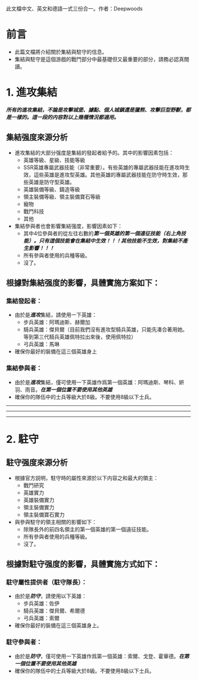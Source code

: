 此文檔中文、英文和德語一式三份合一。作者：Deepwoods

# 前言
- 此篇文檔將介紹關於集結與駐守的信息。
- 集結與駐守是這個游戲的戰鬥部分中最基礎但又最重要的部分，請務必認真閲讀。

# 1. 進攻集結
  ***所有的進攻集結，不論是攻擊城堡、據點、個人城鎮還是獵熊、攻擊巨型野獸，都是一樣的。這一段的内容對以上幾種情況都適用。***
## 集結强度來源分析
- 進攻集結的大部分强度是集結的發起者給予的。其中的影響因素包括：
  - 英雄等級、星級、技能等級
  - SSR英雄專屬武器技能（非常重要）。有些英雄的專屬武器技能在進攻時生效，這些英雄是進攻型英雄。其他英雄的專屬武器技能在防守時生效，那些英雄是防守型英雄。
  - 英雄裝備等級、鑄造等級
  - 領主裝備等級、領主裝備寶石等級
  - 寵物
  - 戰鬥科技
  - 其他
- 集結參與者也會影響集結强度，影響因素如下：
  - 其中4位參與者的從左往右數的***第一個英雄的第一個遠征技能（右上角技能）。只有這個技能會在集結中生效！！！其他技能不生效，對集結不產生影響！！！***
  - 所有參與者使用的兵種等級。
  - 沒了。
    
## 根據對集結强度的影響，具體實施方案如下：
### 集結發起者：
- 由於是***進攻***集結，請使用一下英雄：
  - 步兵英雄：阿瑪迪斯、赫爾加
  - 騎兵英雄：傑貝爾（目前我們沒有進攻型騎兵英雄，只能先凑合著用她。等到第三代騎兵英雄佩特拉出來後，使用佩特拉）
  - 弓兵英雄：馬琳
- 確保你最好的裝備在這三個英雄身上
  
### 集結參與者：
- 由於是***進攻***集結，僅可使用一下英雄作爲第一個英雄：阿瑪迪斯、琴科、妍羽、雨音。***在第一個位置不要使用其他英雄***
- 確保你的隊伍中的士兵等級大於8級。不要使用8級以下士兵。
  
---
---
---

# 2. 駐守
## 駐守强度來源分析
- 根據官方説明，駐守時的屬性來源於以下内容之和最大的領主：
  - 戰鬥研究
  - 英雄實力
  - 英雄裝備實力
  - 領主裝備實力
  - 領主裝備寶石實力
- 與參與駐守的領主相關的影響如下：
  - 除隊長外的前四名領主的第一個英雄的第一個遠征技能。
  - 所有參與者使用的兵種等級。
  - 沒了。
## 根據對駐守强度的影響，具體實施方式如下：
### 駐守屬性提供者（駐守隊長）：
- 由於是***防守***，請使用以下英雄：
  - 步兵英雄：佐伊
  - 騎兵英雄：傑貝爾、希爾德
  - 弓兵英雄：索爾
- 確保你最好的裝備在這三個英雄身上。
  
### 駐守參與者：
- 由於是***防守***，僅可使用一下英雄作爲第一個英雄：索爾、戈登、霍華德。***在第一個位置不要使用其他英雄***
- 確保你的隊伍中的士兵等級大於8級。不要使用8級以下士兵。
